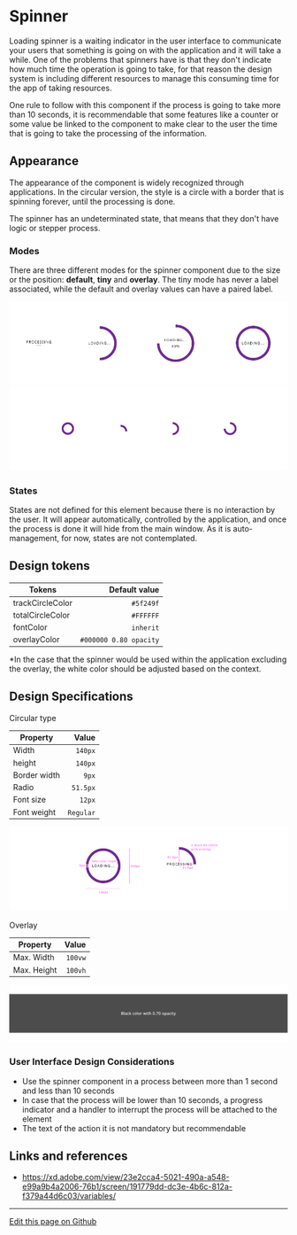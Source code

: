 # Spinner

Loading spinner is a waiting indicator in the user interface to communicate your users that something is going on with the application and it will take a while. One of the problems that spinners have is that they don't indicate how much time the operation is going to take, for that reason the design system is including different resources to manage this consuming time for the app of taking resources.

One rule to follow with this component if the process is going to take more than 10 seconds, it is recommendable that some features like a counter or some value be linked to the component to make clear to the user the time that is going to take the processing of the information.

## Appearance

The appearance of the component is widely recognized through applications.
In the circular version, the style is a circle with a border that is spinning forever, until the processing is done.

The spinner has an undeterminated state, that means that they don't have logic or stepper process.

### Modes

There are three different modes for the spinner component due to the size or the position: **default**, **tiny** and **overlay**.
The tiny mode has never a label associated, while the default and overlay values can have a paired label.

![Spinner circular mode](images/spinner_modes.png)
![Spinner tiny mode](images/spinner_mode_tiny.png)

### States

States are not defined for this element because there is no interaction by the user. It will appear automatically, controlled by the application, and once the process is done it will hide from the main window.
As it is auto-management, for now, states are not contemplated.

## Design tokens

| Tokens           |          Default value |
| ---------------- | ---------------------: |
| trackCircleColor |              `#5f249f` |
| totalCircleColor |              `#FFFFFF` |
| fontColor        |              `inherit` |
| overlayColor     | `#000000 0.80 opacity` |

\*In the case that the spinner would be used within the application excluding the overlay, the white color should be adjusted based on the context.

## Design Specifications

Circular type

| Property     |     Value |
| ------------ | --------: |
| Width        |   `140px` |
| height       |   `140px` |
| Border width |     `9px` |
| Radio        |  `51.5px` |
| Font size    |    `12px` |
| Font weight  | `Regular` |

![Spinner specifications for circular mode](images/spinner_specs.png)

Overlay

| Property    |   Value |
| ----------- | ------: |
| Max. Width  | `100vw` |
| Max. Height | `100vh` |

![Spinner specifications for the overlay](images/spinner_overlay.png)

### User Interface Design Considerations

- Use the spinner component in a process between more than 1 second and less than 10 seconds
- In case that the process will be lower than 10 seconds, a progress indicator and a handler to interrupt the process will be attached to the element
- The text of the action it is not mandatory but recommendable

## Links and references

- https://xd.adobe.com/view/23e2cca4-5021-490a-a548-e99a9b4a2006-76b1/screen/191779dd-dc3e-4b6c-812a-f379a44d6c03/variables/
____________________________________________________________

[Edit this page on Github](https://github.com/dxc-technology/halstack-style-guide/blob/master/guidelines/components/spinner/README.md)

